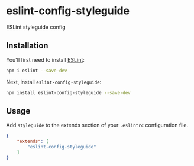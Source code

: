 # eslint-config-styleguide

ESLint styleguide config

## Installation

You'll first need to install [ESLint](https://eslint.org/):

```sh
npm i eslint --save-dev
```

Next, install `eslint-config-styleguide`:

```sh
npm install eslint-config-styleguide --save-dev
```

## Usage

Add `styleguide` to the extends section of your `.eslintrc` configuration file.

```json
{
    "extends": [
        "eslint-config-styleguide"
    ]
}
```